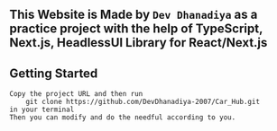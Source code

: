 ## This Website is Made by `Dev Dhanadiya` as a practice project with the help of TypeScript, Next.js, HeadlessUI Library for React/Next.js

## Getting Started

```
Copy the project URL and then run
    git clone https://github.com/DevDhanadiya-2007/Car_Hub.git
in your terminal
Then you can modify and do the needful according to you.
```

